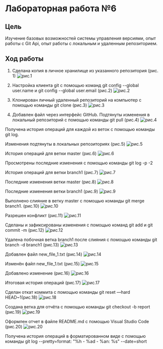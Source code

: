 # Лабораторная работа №6

## Цель
Изучение базовых возможностей системы управления версиями, опыт работы с Git Api, опыт работы с локальным и удаленным репозиторием.

## Ход работы

1. Сделана копия в личное хранилище из указанного репозитория (рис. 1)
![рис.1](Скриншоты/1.jpg)

2. Настройка клиента git с помощью команд git config --global user.name и git config --global user.email (рис.2)
![рис.2](Скриншоты/2.jpg)

3. Клонирован личный удаленный репозиторий на компьютер с помощью команды git clone <url> (рис.3)
![рис.3](Скриншоты/3.jpg)

4. Добавлен файл через интерфейс GitHub. Подтянуты изменения в локальный репозиторий с помощью команды git pull (рис.4)
![рис.4](Скриншоты/4.jpg)

Получена история операций для каждой из веток c помощью команды git log.

Изменения подтянуты в локальных репозиториях (рис.5)
![рис.5](Скриншоты/5.jpg)

История операций для ветки master (рис.6)
![рис.6](Скриншоты/6.jpg)

Просмотрены последние изменения с помощью команды git log -p -2

История операций для ветки branch1 (рис.7)
![рис.7](Скриншоты/7.jpg)

Последние изменения ветки master (рис.8)
![рис.8](Скриншоты/8.jpg)

Последние изменения ветки branch1 (рис.9)
![рис.9](Скриншоты/9.jpg)

Выполнено слияние в ветку master c помощью команды git merge branch1. (рис.10)
![рис.10](Скриншоты/10.jpg)

Разрешен конфликт (рис.11)
![рис.11](Скриншоты/11.jpg)

Сделаны и зафиксированы изменения с помощью команд git add и git commit -m <commit> (рис.12)
![рис.12](Скриншоты/12.jpg)

Удалена побочная ветка branch1 после слияния с помощью команды git branch -d branch1 (рис.13)
![рис.13](Скриншоты/13.jpg)

Добавлен файл new_file_1.txt (рис.14)
![рис.14](Скриншоты/14.jpg)

Изменён файл new_file_1.txt (рис.15)
![рис.15](Скриншоты/15.jpg)

Добавлено изменение (рис.16)
![рис.16](Скриншоты/16.jpg)

Итоговая история операций (рис.17)
![рис.17](Скриншоты/.jpg)

Сделан откат коммита с помощью команды git reset —hard HEAD~1(рис.18)
![рис.18](Скриншоты/18.jpg)

Создана ветка для отчёта с помощью команды git checkout -b report (рис.19)
![рис.19](Скриншоты/19.jpg)

Оформлен отчет в файле README.md с помощью Visual Studio Code (рис.20)
![рис.20](Скриншоты/20.jpg)

Получена история операций в форматированном виде c помощью команды git log --pretty=format: "%h - %ad - %an: %s" --date=short 